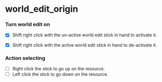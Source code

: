 # world_edit_origin

### Turn world edit on
- [x] Shift right click with the un-active world edit stick in hand to activate it.
- [x] Shift right click with the active world edit stick in hand to de-activate it.


### Action selecting
- [ ] Right click the stick to go up on the resource.
- [ ] Left click the stick to go down on the resource.

